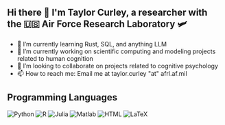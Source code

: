 ## Hi there 👋 I'm Taylor Curley, a researcher with the 🇺🇸 Air Force Research Laboratory 🛩️

- 🌱 I’m currently learning Rust, SQL, and anything LLM 
- 🔭 I’m currently working on scientific computing and modeling projects related to human cognition
- 👯 I’m looking to collaborate on projects related to cognitive psychology
- 📫 How to reach me: Email me at taylor.curley "at" afrl.af.mil

## Programming Languages

![Python](https://img.shields.io/badge/Python-3776AB?logo=python&logoColor=white&style=for-the-badge)
![R](https://img.shields.io/badge/R-3776AB?logo=r&logoColor=white&style=for-the-badge)
![Julia](https://img.shields.io/badge/Julia-3776AB?logo=julia&logoColor=white&style=for-the-badge)
![Matlab](https://img.shields.io/badge/Matlab-3776AB?logo=matlab&logoColor=white&style=for-the-badge)
![HTML](https://img.shields.io/badge/HTML-3776AB?logo=html&logoColor=white&style=for-the-badge)
![LaTeX](https://img.shields.io/badge/LaTeX-3776AB?logo=latex&logoColor=white&style=for-the-badge)



<!--
**taylor-curley/taylor-curley** is a ✨ _special_ ✨ repository because its `README.md` (this file) appears on your GitHub profile.

Here are some ideas to get you started:

- 🔭 I’m currently working on ...
- 🌱 I’m currently learning ...
- 👯 I’m looking to collaborate on ...
- 🤔 I’m looking for help with ...
- 💬 Ask me about ...
- 📫 How to reach me: ...
- 😄 Pronouns: ...
- ⚡ Fun fact: ...
-->
